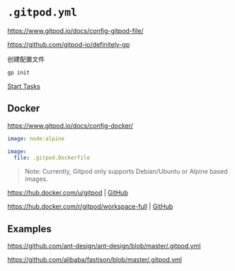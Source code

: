 # `.gitpod.yml`

<https://www.gitpod.io/docs/config-gitpod-file/>

<https://github.com/gitpod-io/definitely-gp>

创建配置文件

```bash
gp init
```

[Start Tasks](https://www.gitpod.io/docs/config-start-tasks/)

## Docker

<https://www.gitpod.io/docs/config-docker/>

```yml
image: node:alpine
```

```yml
image:
  file: .gitpod.Dockerfile
```

> Note: Currently, Gitpod only supports Debian/Ubuntu or Alpine based images.

<https://hub.docker.com/u/gitpod> | [GitHub](https://github.com/gitpod-io/workspace-images)

<https://hub.docker.com/r/gitpod/workspace-full> | [GitHub](https://github.com/gitpod-io/workspace-images/tree/master/full)

## Examples

<https://github.com/ant-design/ant-design/blob/master/.gitpod.yml>

<https://github.com/alibaba/fastjson/blob/master/.gitpod.yml>
